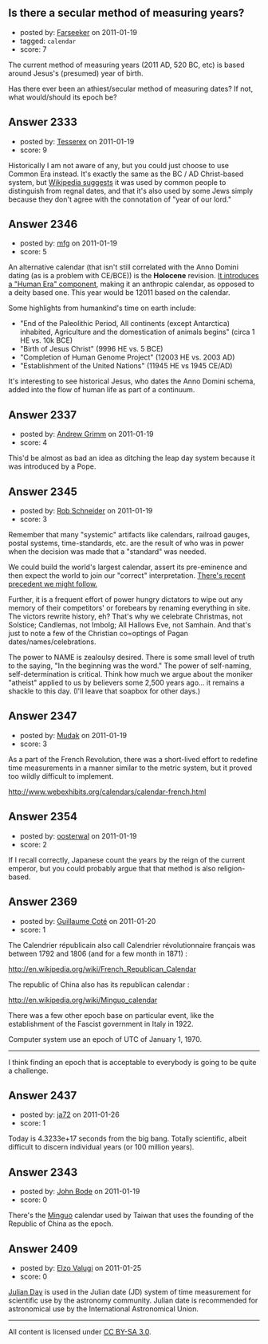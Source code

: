 ## Is there a secular method of measuring years?

- posted by: [Farseeker](https://stackexchange.com/users/-1/712-farseeker) on 2011-01-19
- tagged: `calendar`
- score: 7

The current method of measuring years (2011 AD, 520 BC, etc) is based around Jesus's (presumed) year of birth.

Has there ever been an athiest/secular method of measuring dates? If not, what would/should its epoch be?


## Answer 2333

- posted by: [Tesserex](https://stackexchange.com/users/-1/870-tesserex) on 2011-01-19
- score: 9

<p>Historically I am not aware of any, but you could just choose to use Common Era instead. It's exactly the same as the BC / AD Christ-based system, but <a href="http://en.wikipedia.org/wiki/Common_era#Origins" rel="nofollow">Wikipedia suggests</a> it was used by common people to distinguish from regnal dates, and that it's also used by some Jews simply because they don't agree with the connotation of "year of our lord."</p>



## Answer 2346

- posted by: [mfg](https://stackexchange.com/users/-1/135-mfg) on 2011-01-19
- score: 5

<p>An alternative calendar (that isn't still correlated with the Anno Domini dating (as is a problem with CE/BCE)) is the <strong>Holocene</strong> revision. <a href="http://en.wikipedia.org/wiki/Holocene_calendar" rel="nofollow">It introduces a "Human Era" component</a>, making it an anthropic calendar, as opposed to a deity based one. This year would be 12011 based on the calendar.</p>

<p>Some highlights from humankind's time on earth include:</p>

<ul>
<li>"End of the Paleolithic Period, All continents (except Antarctica) inhabited, Agriculture and the domestication of animals begins" (circa 1 HE vs. 10k BCE)</li>
<li>"Birth of Jesus Christ" (9996 HE vs. 5 BCE)</li>
<li>"Completion of Human Genome Project" (12003 HE vs. 2003 AD)</li>
<li>"Establishment of the United Nations" (11945 HE vs 1945 CE/AD)</li>
</ul>

<p>It's interesting to see historical Jesus, who dates the Anno Domini schema, added into the flow of human life as part of a continuum.</p>



## Answer 2337

- posted by: [Andrew Grimm](https://stackexchange.com/users/-1/270-andrew-grimm) on 2011-01-19
- score: 4

This'd be almost as bad an idea as ditching the leap day system because it was introduced by a Pope.


## Answer 2345

- posted by: [Rob Schneider](https://stackexchange.com/users/-1/149-rob-schneider) on 2011-01-19
- score: 3

<p>Remember that many "systemic" artifacts like calendars, railroad gauges, postal systems, time-standards, etc. are the result of who was in power when the decision was made that a "standard" was needed.  </p>

<p>We could build the world's largest calendar, assert its pre-eminence and then expect the world to join our "correct" interpretation.  <a href="http://www.metro.co.uk/news/837745-mecca-clock-to-replace-big-ben-and-gmt-as-centre-of-time" rel="nofollow">There's recent precedent we might follow.</a></p>

<p>Further, it is a frequent effort of power hungry dictators to wipe out any memory of their competitors' or forebears by renaming everything in site.  The victors rewrite history, eh?  That's why we celebrate Christmas, not Solstice; Candlemas, not Imbolg; All Hallows Eve, not Samhain.  And that's just to note a few of the Christian co=optings of Pagan dates/names/celebrations.</p>

<p>The power to NAME is zealoulsy desired.  There is some small level of truth to the saying, "In the beginning was the word."  The power of self-naming, self-determination is critical.  Think how much we argue about the moniker "atheist" applied to us by believers some 2,500 years ago... it remains a shackle to this day. (I'll leave that soapbox for other days.) </p>



## Answer 2347

- posted by: [Mudak](https://stackexchange.com/users/-1/205-mudak) on 2011-01-19
- score: 3

As a part of the French Revolution, there was a short-lived effort to redefine time measurements in a manner similar to the metric system, but it proved too wildly difficult to implement.

http://www.webexhibits.org/calendars/calendar-french.html


## Answer 2354

- posted by: [oosterwal](https://stackexchange.com/users/-1/891-oosterwal) on 2011-01-19
- score: 2

If I recall correctly, Japanese count the years by the reign of the current emperor, but you could probably argue that that method is also religion-based.


## Answer 2369

- posted by: [Guillaume Coté](https://stackexchange.com/users/-1/408-guillaume-cot) on 2011-01-20
- score: 1

The Calendrier républicain also call Calendrier révolutionnaire français was between 1792 and 1806 (and for a few month in 1871) :

http://en.wikipedia.org/wiki/French_Republican_Calendar

The republic of China also has its republican calendar :

http://en.wikipedia.org/wiki/Minguo_calendar

There was a few other epoch base on particular event, like the establishment of the Fascist government in Italy in 1922.

Computer system use an epoch of UTC of January 1, 1970.

----

I think finding an epoch that is acceptable to everybody is going to be quite a challenge.



## Answer 2437

- posted by: [ja72](https://stackexchange.com/users/-1/567-ja72) on 2011-01-26
- score: 1

Today is 4.3233e+17 seconds from the big bang. Totally scientific, albeit difficult to discern individual years (or 100 million years). 


## Answer 2343

- posted by: [John Bode](https://stackexchange.com/users/-1/117-john-bode) on 2011-01-19
- score: 0

<p>There's the <a href="http://en.wikipedia.org/wiki/Minguo_calendar" rel="nofollow">Minguo</a> calendar used by Taiwan that uses the founding of the Republic of China as the epoch.  </p>



## Answer 2409

- posted by: [Elzo Valugi](https://stackexchange.com/users/-1/132-elzo-valugi) on 2011-01-25
- score: 0

<p><a href="http://en.wikipedia.org/wiki/Julian_day" rel="nofollow">Julian Day</a> is used in the Julian date (JD) system of time measurement for scientific use by the astronomy community. Julian date is recommended for astronomical use by the International Astronomical Union.</p>




---

All content is licensed under [CC BY-SA 3.0](https://creativecommons.org/licenses/by-sa/3.0/).
